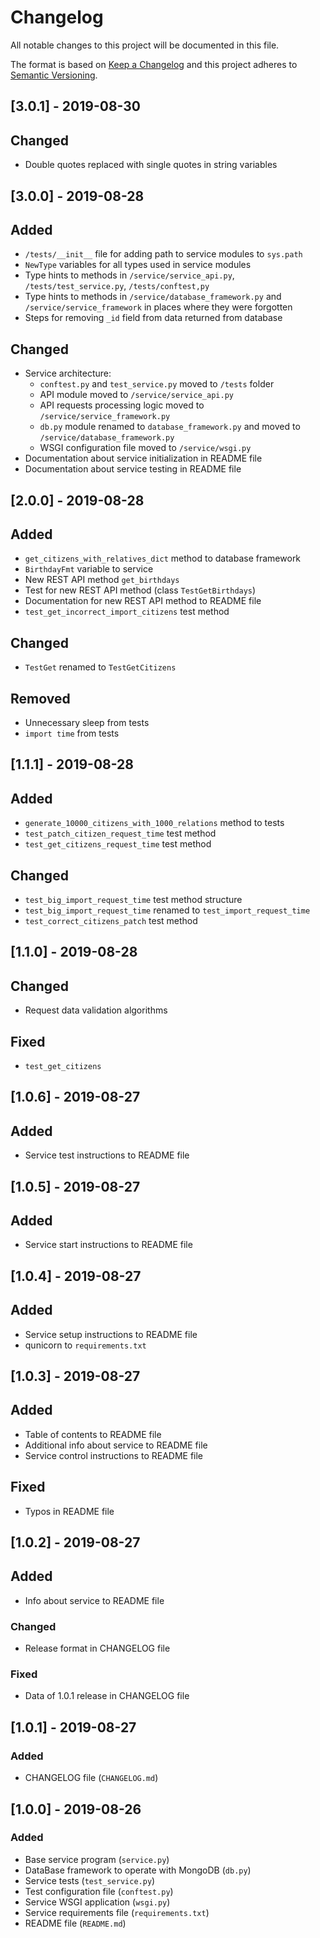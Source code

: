 # Changelog
All notable changes to this project will be documented in this file.

The format is based on [Keep a Changelog](http://keepachangelog.com/)
and this project adheres to [Semantic Versioning](http://semver.org/).

## [3.0.1] - 2019-08-30
## Changed
- Double quotes replaced with single quotes in string variables

## [3.0.0] - 2019-08-28
## Added
- `/tests/__init__` file for adding path to service modules to `sys.path`
- `NewType` variables for all types used in service modules
- Type hints to methods in `/service/service_api.py`, `/tests/test_service.py`, `/tests/conftest,py`
- Type hints to methods in `/service/database_framework.py` and `/service/service_framework` 
in places where they were forgotten
- Steps for removing `_id` field from data returned from database

## Changed
- Service architecture:
  - `conftest.py` and `test_service.py` moved to `/tests` folder
  - API module moved to `/service/service_api.py`
  - API requests processing logic moved to `/service/service_framework.py`
  - `db.py` module renamed to `database_framework.py` and moved to `/service/database_framework.py`
  - WSGI configuration file moved to `/service/wsgi.py`
- Documentation about service initialization in README file
- Documentation about service testing in README file

## [2.0.0] - 2019-08-28
## Added
- `get_citizens_with_relatives_dict` method to database framework
- `BirthdayFmt` variable to service
- New REST API method `get_birthdays`
- Test for new REST API method (class `TestGetBirthdays`)
- Documentation for new REST API method to README file
- `test_get_incorrect_import_citizens` test method

## Changed
- `TestGet` renamed to `TestGetCitizens`

## Removed
- Unnecessary sleep from tests
- `import time` from tests

## [1.1.1] - 2019-08-28
## Added
- `generate_10000_citizens_with_1000_relations` method to tests
- `test_patch_citizen_request_time` test method
- `test_get_citizens_request_time` test method

## Changed
- `test_big_import_request_time` test method structure
- `test_big_import_request_time` renamed to `test_import_request_time`
- `test_correct_citizens_patch` test method

## [1.1.0] - 2019-08-28
## Changed
- Request data validation algorithms

## Fixed
- `test_get_citizens`

## [1.0.6] - 2019-08-27
## Added
- Service test instructions to README file

## [1.0.5] - 2019-08-27
## Added
- Service start instructions to README file

## [1.0.4] - 2019-08-27
## Added
- Service setup instructions to README file
- qunicorn to `requirements.txt`

## [1.0.3] - 2019-08-27
## Added
- Table of contents to README file
- Additional info about service to README file
- Service control instructions to README file

## Fixed
- Typos in README file

## [1.0.2] - 2019-08-27
## Added
- Info about service to README file

### Changed
- Release format in CHANGELOG file

### Fixed
- Data of 1.0.1 release in CHANGELOG file

## [1.0.1] - 2019-08-27
### Added
- CHANGELOG file (`CHANGELOG.md`)

## [1.0.0] - 2019-08-26
### Added
- Base service program (`service.py`)
- DataBase framework to operate with MongoDB (`db.py`)
- Service tests (`test_service.py`)
- Test configuration file (`conftest.py`)
- Service WSGI application (`wsgi.py`)
- Service requirements file (`requirements.txt`)
- README file (`README.md`)
